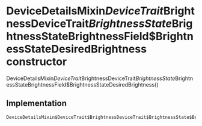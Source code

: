 


# DeviceDetailsMixin$DeviceTrait$BrightnessDeviceTrait$BrightnessState$BrightnessStateBrightnessField$BrightnessStateDesiredBrightness constructor







DeviceDetailsMixin$DeviceTrait$BrightnessDeviceTrait$BrightnessState$BrightnessStateBrightnessField$BrightnessStateDesiredBrightness()





## Implementation

```dart
DeviceDetailsMixin$DeviceTrait$BrightnessDeviceTrait$BrightnessState$BrightnessStateBrightnessField$BrightnessStateDesiredBrightness();
```







